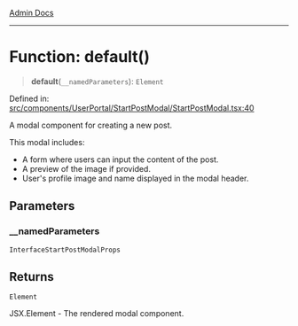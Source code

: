 [Admin Docs](/)

***

# Function: default()

> **default**(`__namedParameters`): `Element`

Defined in: [src/components/UserPortal/StartPostModal/StartPostModal.tsx:40](https://github.com/gautam-divyanshu/talawa-admin/blob/7e5a95aa37ca1c5b95489b6b18ea8cf85fb3559b/src/components/UserPortal/StartPostModal/StartPostModal.tsx#L40)

A modal component for creating a new post.

This modal includes:
- A form where users can input the content of the post.
- A preview of the image if provided.
- User's profile image and name displayed in the modal header.

## Parameters

### \_\_namedParameters

`InterfaceStartPostModalProps`

## Returns

`Element`

JSX.Element - The rendered modal component.
